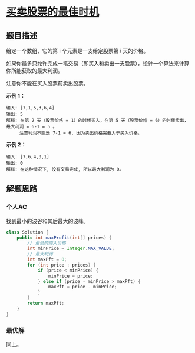 # [买卖股票的最佳时机](https://leetcode-cn.com/problems/best-time-to-buy-and-sell-stock/)

## 题目描述

给定一个数组，它的第 i 个元素是一支给定股票第 i 天的价格。

如果你最多只允许完成一笔交易（即买入和卖出一支股票），设计一个算法来计算你所能获取的最大利润。

注意你不能在买入股票前卖出股票。

**示例 1：**

```
输入: [7,1,5,3,6,4]
输出: 5
解释: 在第 2 天（股票价格 = 1）的时候买入，在第 5 天（股票价格 = 6）的时候卖出，最大利润 = 6-1 = 5 。
     注意利润不能是 7-1 = 6, 因为卖出价格需要大于买入价格。
```

**示例 2：**

```
输入: [7,6,4,3,1]
输出: 0
解释: 在这种情况下, 没有交易完成, 所以最大利润为 0。
```

## 解题思路

### 个人AC

找到最小的波谷和其后最大的波峰。

```java
class Solution {
    public int maxProfit(int[] prices) {
        // 最低的购入价格
        int minPrice = Integer.MAX_VALUE;
        // 最大利润
        int maxPft = 0;
        for (int price : prices) {
            if (price < minPrice) {
                minPrice = price;
            } else if (price - minPrice > maxPft) {
                maxPft = price - minPrice;
            }
        }
        return maxPft;
    }
}
```

### 最优解

同上。